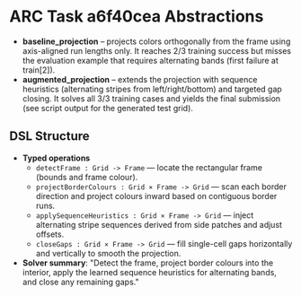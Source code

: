 # ARC Task a6f40cea Abstractions

- **baseline_projection** – projects colors orthogonally from the frame using axis-aligned run lengths only. It reaches 2/3 training success but misses the evaluation example that requires alternating bands (first failure at train[2]).
- **augmented_projection** – extends the projection with sequence heuristics (alternating stripes from left/right/bottom) and targeted gap closing. It solves all 3/3 training cases and yields the final submission (see script output for the generated test grid).

## DSL Structure
- **Typed operations**
  - `detectFrame : Grid -> Frame` — locate the rectangular frame (bounds and frame colour).
  - `projectBorderColours : Grid × Frame -> Grid` — scan each border direction and project colours inward based on contiguous border runs.
  - `applySequenceHeuristics : Grid × Frame -> Grid` — inject alternating stripe sequences derived from side patches and adjust offsets.
  - `closeGaps : Grid × Frame -> Grid` — fill single-cell gaps horizontally and vertically to smooth the projection.
- **Solver summary**: "Detect the frame, project border colours into the interior, apply the learned sequence heuristics for alternating bands, and close any remaining gaps."
